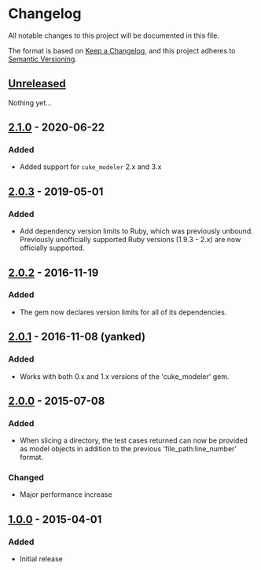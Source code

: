 # Changelog
All notable changes to this project will be documented in this file.

The format is based on [Keep a Changelog](https://keepachangelog.com/en/1.0.0/),
and this project adheres to [Semantic Versioning](https://semver.org/spec/v2.0.0.html).

## [Unreleased]

Nothing yet...

## [2.1.0] - 2020-06-22

### Added
 - Added support for `cuke_modeler` 2.x and 3.x

## [2.0.3] - 2019-05-01

### Added

 - Add dependency version limits to Ruby, which was previously unbound. Previously unofficially supported Ruby versions (1.9.3 - 2.x) are now officially supported.


## [2.0.2] - 2016-11-19

### Added

 -  The gem now declares version limits for all of its dependencies.


## [2.0.1] - 2016-11-08 (yanked)

### Added

 - Works with both 0.x and 1.x versions of the 'cuke_modeler' gem.


## [2.0.0] - 2015-07-08

### Added

 - When slicing a directory, the test cases returned can now be provided as model objects in addition to the
   previous 'file_path:line_number' format.

### Changed

 -  Major performance increase


## [1.0.0] - 2015-04-01

### Added

 - Initial release

[Unreleased]: https://github.com/enkessler/cuke_slicer/compare/v2.1.0...HEAD
[2.1.0]: https://github.com/enkessler/cuke_slicer/compare/v2.0.3...v2.1.0
[2.0.3]: https://github.com/enkessler/cuke_slicer/compare/v2.0.2...v2.0.3
[2.0.2]: https://github.com/enkessler/cuke_slicer/compare/v2.0.1...v2.0.2
[2.0.1]: https://github.com/enkessler/cuke_slicer/compare/v2.0.0...v2.0.1
[2.0.0]: https://github.com/enkessler/cuke_slicer/compare/v1.0.0...v2.0.0
[1.0.0]: https://github.com/enkessler/cuke_slicer/compare/1c6e64b963d97f9037f1dc1ebcb6f8f9966f3b71...v1.0.0
